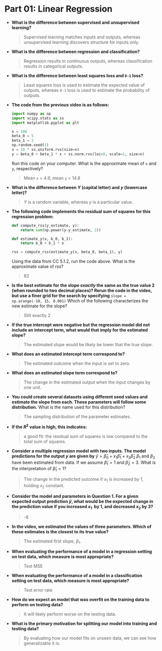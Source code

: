 # Part 01: Linear Regression

- **What is the difference between supervised and unsupervised learning?**
	> Supervised learning matches inputs and outputs, whereas unsupervised learning discovers structure for inputs only.

- **What is the difference between regression and classification?**
	> Regression results in continuous outputs, whereas classification results in categorical outputs.

- **What is the difference between least squares loss and `0-1` loss?**
	> Least squares loss is used to estimate the expected value of outputs, whereas `0-1` loss is used to estimate the probability of outputs.

- **The code from the previous video is as follows:**
	```python
	import numpy as np
	import scipy.stats as ss
	import matplotlib.pyplot as plt
	
	n = 100
	beta_0 = 5
	beta_1 = 2
	np.random.seed(1)
	x = 10 * ss.uniform.rvs(size=n)
	y = beta_0 + beta_1 * x + ss.norm.rvs(loc=0, scale=1, size=n)
	```
	Run this code on your computer.
	What is the approximate mean of `x` and `y`, respectively?
	> Mean `x` = 4.9, mean `y` = 14.8

- **What is the difference between $Y$ (capital letter) and $y$ (lowercase letter)?**
	> $Y$ is a random variable, whereas $y$ is a particular value.

- **The following code implements the residual sum of squares for this regression problem:**
	```python
	def compute_rss(y_estimate, y):
		return sum(np.power(y-y_estimate, 2))
	
	def estimate_y(x, b_0, b_1):
		return b_0 + b_1 * x
	
	rss = compute_rss(estimate_y(x, beta_0, beta_1), y)
	```
	Using the data from CC 5.1.2, run the code above. What is the approximate value of $rss$?
	> 82

- **Is the best estimate for the slope *exactly* the same as the true value 2 (when rounded to two decimal places)? Rerun the code in the video, but use a finer grid for the search by specifying**
	`slope = np.arange(-10, 15, 0.001)`
	Which of the following characterizes the new estimate for the slope?
	> Still exactly 2

- **If the true intercept were negative but the regression model did not include an intercept term, what would that imply for the estimated slope?**
	> The estimated slope would be likely be lower that the true slope.

- **What does an estimated intercept term correspond to?**
	> The estimated outcome when the input is set to zero.

- **What does an estimated slope term correspond to?**
	> The change in the estimated output when the input changes by one unit.

- **You could create several datasets using different seed values and estimate the slope from each. These parameters will follow some distribution.**
	What is the name used for this distribution?
	> The sampling distribution of the parameter estimates.

- **If the $R^2$ value is high, this indicates:**
	>   a good fit: the residual sum of squares is low compared to the total sum of squares.

- **Consider a multiple regression model with two inputs. The model predictions for the output $y$ are given by**
	$\hat{y} = \hat{\beta}_{0} + x_{1} \hat{\beta}_{1} + x_{2} \hat{\beta}_{2}$
	$\beta_1$ and $\beta_2$ have been estimated from data. If we assume $\hat{\beta}_1 = 1$ and $\hat{\beta}_2 = 3$. 
	What is the interpretation of $\hat{\beta}_1 = 1$?
	> The change in the predicted outcome if $x_1$ is increased by 1, holding $x_2$ constant.

- **Consider the model and parameters in Question 1. For a given expected output prediction $\hat{y}$, what would be the expected change in the prediction value if you increased $x_1$  by 1, and decreased $x_2$ by 3?**
	> -8

- **In the video, we estimated the values of three parameters. Which of these estimates is the closest to its true value?**
	> The estimated first slope, $\beta_1$.

+ **When evaluating the performance of a model in a regression setting on test data, which measure is most appropriate?**
	> Test MSE

- **When evaluating the performance of a model in a classification setting on test data, which measure is most appropriate?**
	> Test error rate

- **How do we expect an model that was overfit on the training data to perform on testing data?**
	> It will likely perform worse on the testing data.

- **What is the primary motivation for splitting our model into training and testing data?**
	> By evaluating how our model fits on unseen data, we can see how generalizable it is.